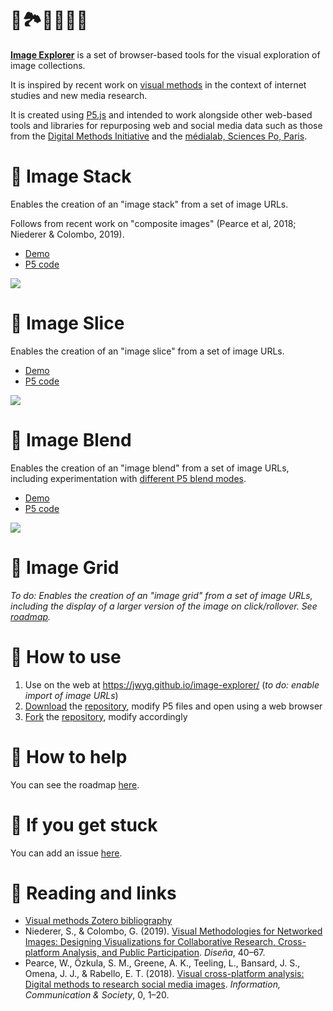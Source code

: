 # 🌌🏞🎑🌇🌁🔭

[**Image Explorer**](https://jwyg.github.io/image-explorer/) is a set of browser-based tools for the visual exploration of image collections.

It is inspired by recent work on [visual methods](https://www.zotero.org/groups/visual_methods) in the context of internet studies and new media research.

It is created using [P5.js](https://p5js.org/) and intended to work alongside other web-based tools and libraries for repurposing web and social media data such as those from the [Digital Methods Initiative](https://tools.digitalmethods.net/) and the [médialab, Sciences Po, Paris](http://tools.medialab.sciences-po.fr/).

# 🥞 Image Stack

Enables the creation of an "image stack" from a set of image URLs.

Follows from recent work on "composite images" (Pearce et al, 2018; Niederer & Colombo, 2019).

* [Demo](https://jwyg.github.io/image-explorer/image-stack)
* [P5 code](https://github.com/jwyg/image-explorer/blob/gh-pages/image-stack/sketch.js)

![](https://i.imgur.com/A6yZXyj.jpg?1)

# 🍉 Image Slice

Enables the creation of an "image slice" from a set of image URLs.

* [Demo](https://jwyg.github.io/image-explorer/image-slice)
* [P5 code](https://github.com/jwyg/image-explorer/blob/gh-pages/image-slice/sketch.js)

![](https://i.imgur.com/lVT9R43.jpg?1)

# 🍹 Image Blend

Enables the creation of an "image blend" from a set of image URLs, including experimentation with [different P5 blend modes](https://p5js.org/reference/#/p5/blend).

* [Demo](https://jwyg.github.io/image-explorer/image-blend)
* [P5 code](https://github.com/jwyg/image-explorer/blob/gh-pages/image-blend/sketch.js)

![](https://i.imgur.com/ovyCEtF.jpg?1)

# 🍱 Image Grid

*To do: Enables the creation of an "image grid" from a set of image URLs, including the display of a larger version of the image on click/rollover. See [roadmap](https://github.com/jwyg/image-explorer/projects/1).*

# 🎒 How to use

1. Use on the web at <https://jwyg.github.io/image-explorer/> (*to do: enable import of image URLs*)
2. [Download](https://github.com/jwyg/image-explorer/archive/gh-pages.zip) the [repository](https://github.com/jwyg/image-explorer), modify P5 files and open using a web browser
3. [Fork](https://help.github.com/en/github/getting-started-with-github/fork-a-repo) the [repository](https://github.com/jwyg/image-explorer),  modify accordingly

# 🎏 How to help

You can see the roadmap [here](https://github.com/jwyg/image-explorer/projects/1).

# 🙈 If you get stuck

You can add an issue [here](https://github.com/jwyg/image-explorer/issues).

# 📖 Reading and links

* [Visual methods Zotero bibliography](https://www.zotero.org/groups/visual_methods)
* Niederer, S., & Colombo, G. (2019). [Visual Methodologies for Networked Images: Designing Visualizations for Collaborative Research, Cross-platform Analysis, and Public Participation](http://ojs.uc.cl/index.php/Disena/article/view/151). *Diseña*, 40–67.
* Pearce, W., Özkula, S. M., Greene, A. K., Teeling, L., Bansard, J. S., Omena, J. J., & Rabello, E. T. (2018). [Visual cross-platform analysis: Digital methods to research social media images](https://www.tandfonline.com/doi/full/10.1080/1369118X.2018.1486871). *Information, Communication & Society*, 0, 1–20.
